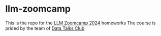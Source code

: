 # llm-zoomcamp
This is the repo for the [LLM Zoomcamp 2024](https://github.com/DataTalksClub/llm-zoomcamp) homeworks
The course is prided by the team of [Data Talks Club](https://github.com/DataTalksClub)